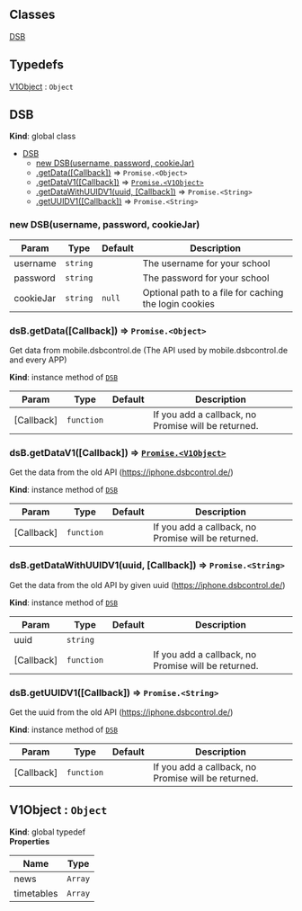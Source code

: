 ## Classes

<dl>
<dt><a href="#DSB">DSB</a></dt>
<dd></dd>
</dl>

## Typedefs

<dl>
<dt><a href="#V1Object">V1Object</a> : <code>Object</code></dt>
<dd></dd>
</dl>

<a name="DSB"></a>

## DSB
**Kind**: global class  

* [DSB](#DSB)
    * [new DSB(username, password, cookieJar)](#new_DSB_new)
    * [.getData([Callback])](#DSB+getData) ⇒ <code>Promise.&lt;Object&gt;</code>
    * [.getDataV1([Callback])](#DSB+getDataV1) ⇒ <code>[Promise.&lt;V1Object&gt;](#V1Object)</code>
    * [.getDataWithUUIDV1(uuid, [Callback])](#DSB+getDataWithUUIDV1) ⇒ <code>Promise.&lt;String&gt;</code>
    * [.getUUIDV1([Callback])](#DSB+getUUIDV1) ⇒ <code>Promise.&lt;String&gt;</code>

<a name="new_DSB_new"></a>

### new DSB(username, password, cookieJar)

| Param | Type | Default | Description |
| --- | --- | --- | --- |
| username | <code>string</code> |  | The username for your school |
| password | <code>string</code> |  | The password for your school |
| cookieJar | <code>string</code> | <code>null</code> | Optional path to a file for caching the login cookies |

<a name="DSB+getData"></a>

### dsB.getData([Callback]) ⇒ <code>Promise.&lt;Object&gt;</code>
Get data from mobile.dsbcontrol.de (The API used by mobile.dsbcontrol.de and every APP)

**Kind**: instance method of <code>[DSB](#DSB)</code>  

| Param | Type | Default | Description |
| --- | --- | --- | --- |
| [Callback] | <code>function</code> | <code></code> | If you add a callback, no Promise will be returned. |

<a name="DSB+getDataV1"></a>

### dsB.getDataV1([Callback]) ⇒ <code>[Promise.&lt;V1Object&gt;](#V1Object)</code>
Get the data from the old API (https://iphone.dsbcontrol.de/)

**Kind**: instance method of <code>[DSB](#DSB)</code>  

| Param | Type | Default | Description |
| --- | --- | --- | --- |
| [Callback] | <code>function</code> | <code></code> | If you add a callback, no Promise will be returned. |

<a name="DSB+getDataWithUUIDV1"></a>

### dsB.getDataWithUUIDV1(uuid, [Callback]) ⇒ <code>Promise.&lt;String&gt;</code>
Get the data from the old API by given uuid (https://iphone.dsbcontrol.de/)

**Kind**: instance method of <code>[DSB](#DSB)</code>  

| Param | Type | Default | Description |
| --- | --- | --- | --- |
| uuid | <code>string</code> |  |  |
| [Callback] | <code>function</code> | <code></code> | If you add a callback, no Promise will be returned. |

<a name="DSB+getUUIDV1"></a>

### dsB.getUUIDV1([Callback]) ⇒ <code>Promise.&lt;String&gt;</code>
Get the uuid from the old API (https://iphone.dsbcontrol.de/)

**Kind**: instance method of <code>[DSB](#DSB)</code>  

| Param | Type | Default | Description |
| --- | --- | --- | --- |
| [Callback] | <code>function</code> | <code></code> | If you add a callback, no Promise will be returned. |

<a name="V1Object"></a>

## V1Object : <code>Object</code>
**Kind**: global typedef  
**Properties**

| Name | Type |
| --- | --- |
| news | <code>Array</code> | 
| timetables | <code>Array</code> | 

